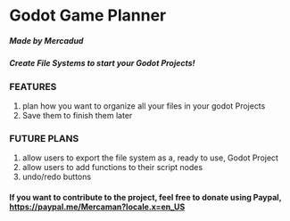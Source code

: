# Godot Game Planner
##### Made by Mercadud

##### Create File Systems to start your Godot Projects!

### FEATURES
1. plan how you want to organize all your files in your godot Projects
2. Save them to finish them later

### FUTURE PLANS
1. allow users to export the file system as a, ready to use, Godot Project
2. allow users to add functions to their script nodes
3. undo/redo buttons

#### If you want to contribute to the project, feel free to donate using Paypal, https://paypal.me/Mercaman?locale.x=en_US
